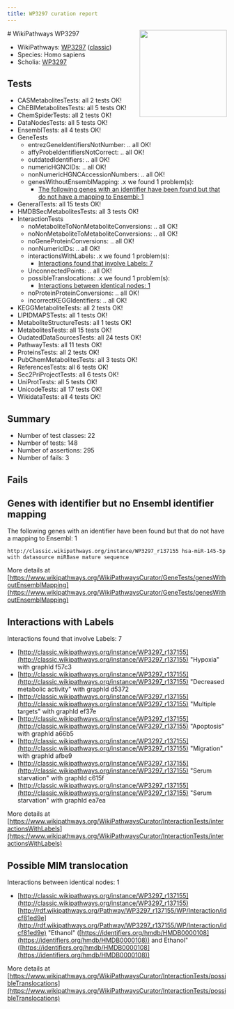 ```yaml
---
title: WP3297 curation report
---
```


<img style="float: right; width: 200px" src="https://upload.wikimedia.org/wikipedia/commons/thumb/8/83/Wplogo_with_text_500.png/640px-Wplogo_with_text_500.png" />
# WikiPathways WP3297

* WikiPathways: [WP3297](https://wikipathways.org/pathways/WP3297) ([classic](https://classic.wikipathways.org/instance/WP3297))
* Species: Homo sapiens
* Scholia: [WP3297](https://scholia.toolforge.org/wikipathways/WP3297)
## Tests
* CASMetabolitesTests: all 2 tests OK!
* ChEBIMetabolitesTests: all 5 tests OK!
* ChemSpiderTests: all 2 tests OK!
* DataNodesTests: all 5 tests OK!
* EnsemblTests: all 4 tests OK!
* GeneTests
    * entrezGeneIdentifiersNotNumber: .. all OK!
    * affyProbeIdentifiersNotCorrect: .. all OK!
    * outdatedIdentifiers: .. all OK!
    * numericHGNCIDs: .. all OK!
    * nonNumericHGNCAccessionNumbers: .. all OK!
    * genesWithoutEnsemblMapping: .x we found 1 problem(s):
        * [The following genes with an identifier have been found but that do not have a mapping to Ensembl: 1](#40286d83)
* GeneralTests: all 15 tests OK!
* HMDBSecMetabolitesTests: all 3 tests OK!
* InteractionTests
    * noMetaboliteToNonMetaboliteConversions: .. all OK!
    * noNonMetaboliteToMetaboliteConversions: .. all OK!
    * noGeneProteinConversions: .. all OK!
    * nonNumericIDs: .. all OK!
    * interactionsWithLabels: .x we found 1 problem(s):
        * [Interactions found that involve Labels: 7](#630d267e)
    * UnconnectedPoints: .. all OK!
    * possibleTranslocations: .x we found 1 problem(s):
        * [Interactions between identical nodes: 1](#1c118206)
    * noProteinProteinConversions: .. all OK!
    * incorrectKEGGIdentifiers: .. all OK!
* KEGGMetaboliteTests: all 2 tests OK!
* LIPIDMAPSTests: all 1 tests OK!
* MetaboliteStructureTests: all 1 tests OK!
* MetabolitesTests: all 15 tests OK!
* OudatedDataSourcesTests: all 24 tests OK!
* PathwayTests: all 11 tests OK!
* ProteinsTests: all 2 tests OK!
* PubChemMetabolitesTests: all 3 tests OK!
* ReferencesTests: all 6 tests OK!
* Sec2PriProjectTests: all 6 tests OK!
* UniProtTests: all 5 tests OK!
* UnicodeTests: all 17 tests OK!
* WikidataTests: all 4 tests OK!


## Summary

* Number of test classes: 22
* Number of tests: 148
* Number of assertions: 295
* Number of fails: 3

## Fails

<a name="40286d83" />

## Genes with identifier but no Ensembl identifier mapping

The following genes with an identifier have been found but that do not have a mapping to Ensembl: 1
```
http://classic.wikipathways.org/instance/WP3297_r137155 hsa-miR-145-5p with datasource miRBase mature sequence
```

More details at [https://www.wikipathways.org/WikiPathwaysCurator/GeneTests/genesWithoutEnsemblMapping](https://www.wikipathways.org/WikiPathwaysCurator/GeneTests/genesWithoutEnsemblMapping)

<a name="630d267e" />

## Interactions with Labels

Interactions found that involve Labels: 7

* [http://classic.wikipathways.org/instance/WP3297_r137155](http://classic.wikipathways.org/instance/WP3297_r137155) "Hypoxia" with graphId f57c3
* [http://classic.wikipathways.org/instance/WP3297_r137155](http://classic.wikipathways.org/instance/WP3297_r137155) "Decreased metabolic activity" with graphId d5372
* [http://classic.wikipathways.org/instance/WP3297_r137155](http://classic.wikipathways.org/instance/WP3297_r137155) "Multiple targets" with graphId ef37e
* [http://classic.wikipathways.org/instance/WP3297_r137155](http://classic.wikipathways.org/instance/WP3297_r137155) "Apoptosis" with graphId a66b5
* [http://classic.wikipathways.org/instance/WP3297_r137155](http://classic.wikipathways.org/instance/WP3297_r137155) "Migration" with graphId afbe9
* [http://classic.wikipathways.org/instance/WP3297_r137155](http://classic.wikipathways.org/instance/WP3297_r137155) "Serum starvation" with graphId c615f
* [http://classic.wikipathways.org/instance/WP3297_r137155](http://classic.wikipathways.org/instance/WP3297_r137155) "Serum starvation" with graphId ea7ea


More details at [https://www.wikipathways.org/WikiPathwaysCurator/InteractionTests/interactionsWithLabels](https://www.wikipathways.org/WikiPathwaysCurator/InteractionTests/interactionsWithLabels)

<a name="1c118206" />

## Possible MIM translocation

Interactions between identical nodes: 1

* [http://classic.wikipathways.org/instance/WP3297_r137155](http://classic.wikipathways.org/instance/WP3297_r137155) [http://rdf.wikipathways.org/Pathway/WP3297_r137155/WP/Interaction/idcf81ed9e](http://rdf.wikipathways.org/Pathway/WP3297_r137155/WP/Interaction/idcf81ed9e) "Ethanol" ([https://identifiers.org/hmdb/HMDB0000108](https://identifiers.org/hmdb/HMDB0000108)) and 
Ethanol" ([https://identifiers.org/hmdb/HMDB0000108](https://identifiers.org/hmdb/HMDB0000108))


More details at [https://www.wikipathways.org/WikiPathwaysCurator/InteractionTests/possibleTranslocations](https://www.wikipathways.org/WikiPathwaysCurator/InteractionTests/possibleTranslocations)

